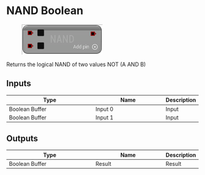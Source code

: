 # NAND Boolean

<div align="left" data-full-width="false">

<figure><img src="NAND_Boolean.png" alt=""><figcaption></figcaption></figure>

</div>

Returns the logical NAND of two values NOT (A AND B)

## Inputs

<table>
<thead><tr><th width="250">Type</th><th width="200">Name</th><th>Description</th></tr></thead>
<tbody>
<tr><td>Boolean Buffer</td><td>Input 0</td><td>Input</td></tr>
<tr><td>Boolean Buffer</td><td>Input 1</td><td>Input</td></tr>
</tbody>
</table>

## Outputs

<table>
<thead><tr><th width="250">Type</th><th width="200">Name</th><th>Description</th></tr></thead>
<tbody>
<tr><td>Boolean Buffer</td><td>Result</td><td>Result</td></tr>
</tbody>
</table>